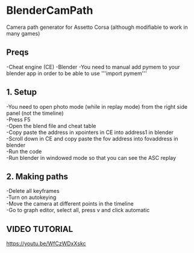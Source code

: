 # BlenderCamPath
Camera path generator for Assetto Corsa (although modifiable to work in many games) 

## Preqs
-Cheat engine (CE)
-Blender
  -You need to manual add pymem to your blender app in order to be able to use '''import pymem'''
  
 ## 1. Setup
 -You need to open photo mode (while in replay mode) from the right side panel (not the timeline)  
 -Press F5  
 -Open the blend file and cheat table  
 -Copy paste the address in xpointers in CE into address1 in blender  
 -Scroll down in CE and copy paste the fov address into fovaddress in blender  
 -Run the code  
 -Run blender in windowed mode so that you can see the ASC replay  
 ## 2. Making paths 
 -Delete all keyframes  
 -Turn on autokeying  
 -Move the camera at different points in the timeline  
 -Go to graph editor, select all, press v and click automatic  
 
 ## VIDEO TUTORIAL
 https://youtu.be/WfCzWDxXskc
